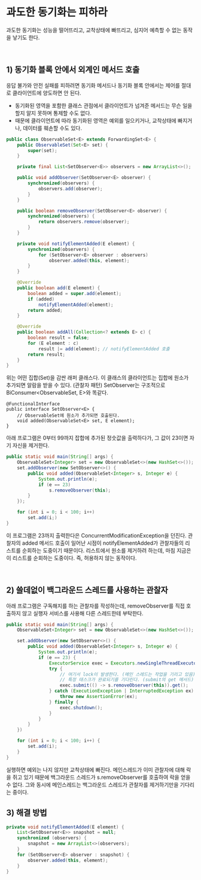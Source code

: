 # 과도한 동기화는 피하라

과도한 동기화는 성능을 떨어뜨리고, 교착상태에 빠뜨리고, 심지어 예측할 수 없는 동작을 낳기도 한다. 

<br>

## 1) 동기화 블록 안에서 외계인 메서드 호출
응답 불가와 안전 실패를 피하려면 동기화 메서드나 동기화 블록 안에서는 제어를 절대로 클라이언트에 양도하면 안 된다.
* 동기화된 영역을 포함한 클래스 관점에서 클라이언트가 넘겨준 메서드는 무슨 일을 할지 알지 못하며 통제할 수도 없다.
* 때문에 클라이언트에 따라 동기화된 영역은 예외를 일으키거나, 교착상태에 빠지거나, 데이터를 훼손할 수도 있다.
```java
public class ObservableSet<E> extends ForwardingSet<E> {
    public ObservableSet(Set<E> set) {
        super(set);
    }

    private final List<SetObserver<E>> observers = new ArrayList<>();

    public void addObserver(SetObserver<E> observer) {
        synchronized(observers) {
            observers.add(observer);
        }
    }

    public boolean removeObserver(SetObserver<E> observer) {
        synchronized(observers) {
            return observers.remove(observer);
        }
    }

    private void notifyElementAdded(E element) {
        synchronized(observers) {
            for (SetObserver<E> observer : observers)
                observer.added(this, element);
        }
    }

    @Override
    public boolean add(E element) {
        boolean added = super.add(element);
        if (added)
            notifyElementAdded(element);
        return added;
    }

    @Override
    public boolean addAll(Collection<? extends E> c) {
        boolean result = false;
        for (E element : c)
            result |= add(element); // notifyElementAdded 호출
        return result;
    }
}
```
위는 어떤 집합(Set)을 감싼 래퍼 클래스다. 이 클래스의 클라이언트는 집합에 원소가 추가되면 알람을 받을 수 있다. (관찰자 패턴)
SetObserver는 구조적으로 BiConsumer<ObservableSet<E>, E>와 똑같다.
```jav
@FunctionalInterface
public interface SetObserver<E> {
    // ObservableSet에 원소가 추가되면 호출된다.
    void added(ObservableSet<E> set, E element);
}

```
아래 프로그램은 0부터 99까지 잡합에 추가된 정숫값을 출력하다가, 그 값이 23이면 자기 자신을 제거한다.

```java
public static void main(String[] args) {
    ObservableSet<Integer> set = new ObservableSet<>(new HashSet<>());
    set.addObserver(new SetObserver<>() {
        public void added(ObservableSet<Integer> s, Integer e) {
            System.out.println(e);
            if (e == 23)
                s.removeObserver(this);
        }
    });

    for (int i = 0; i < 100; i++)
        set.add(i;)
}
```
이 프로그램은 23까지 출력한다은 ConcurrentModificationException을 던진다. 
관찰자의 added 메서드 호출이 일어난 시점이 notifyElementAdded가 관찰자들의 리스트를 순회하는 도중이기 때문이다. 
리스트에서 원소를 제거하려 하는데, 마침 지금은 이 리스트를 순회하는 도중이다. 즉, 허용하지 않는 동작이다.

<br>

## 2) 쓸데없이 백그라운드 스레드를 사용하는 관찰자

아래 프로그램은 구독해지를 하는 관찰자를 작성하는데, removeObserver를 직접 호출하지 않고 실행자 서비스를 사용해 다른 스레드한테 부탁한다.
```java
public static void main(String[] args) {
    ObservableSet<Integer> set = new ObservableSet<>(new HashSet<>());

    set.addObserver(new SetObserver<>() {
        public void added(ObservableSet<Integer> s, Integer e) {
            System.out.println(e);
            if (e == 23) {
                ExecutorService exec = Executors.newSingleThreadExecutor();
                try {
                    // 여기서 lock이 발생한다. (메인 스레드는 작업을 기리고 있음)
                    // 특정 태스크가 완료되기를 기다린다. (submit의 get 메서드)
                    exec.submit(() -> s.removeObserver(this)).get();
                } catch (ExecutionException | InterruptedException ex) {
                    throw new AssertionError(ex);
                } finally {
                    exec.shutdown();
                }
            }
        }
    })

    for (int i = 0; i < 100; i++) {
        set.add(i);
    }
}
```
실행하면 예외는 나지 않지만 교착상태에 빠진다. 
메인스레드가 이미 관찰자에 대해 락을 쥐고 있기 때문에 백그라운드 스레드가 s.removeObserver를 호출하여 락을 얻을 수 없다. 
그와 동시에 메인스레드는 백그라운드 스레드가 관찰자를 제거하기만을 기다리는 중이다.


## 3) 해결 방법
```java
private void notifyElementAdded(E element) {
    List<SetObserver<E>> snapshot = null;
    synchronized (observers) {
        snapshot = new ArrayList<>(observers);
    }
    for (SetObserver<E> observer : snapshot) {
        observer.added(this, element);
    }
}
```



